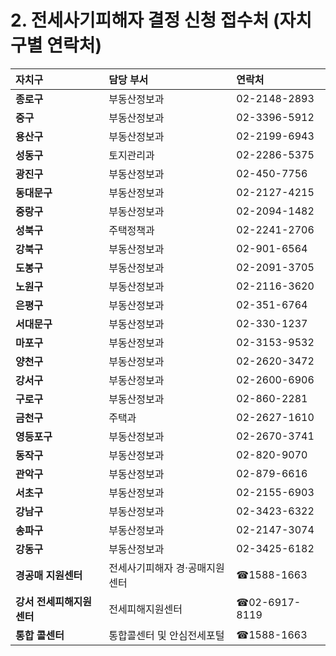 # 2. 전세사기피해자 결정 신청 접수처 (자치구별 연락처)

| 자치구 | 담당 부서 | 연락처 |
| :--- | :--- | :--- |
| **종로구** | 부동산정보과 | 02-2148-2893 |
| **중구** | 부동산정보과 | 02-3396-5912 |
| **용산구** | 부동산정보과 | 02-2199-6943 |
| **성동구** | 토지관리과 | 02-2286-5375 |
| **광진구** | 부동산정보과 | 02-450-7756 |
| **동대문구** | 부동산정보과 | 02-2127-4215 |
| **중랑구** | 부동산정보과 | 02-2094-1482 |
| **성북구** | 주택정책과 | 02-2241-2706 |
| **강북구** | 부동산정보과 | 02-901-6564 |
| **도봉구** | 부동산정보과 | 02-2091-3705 |
| **노원구** | 부동산정보과 | 02-2116-3620 |
| **은평구** | 부동산정보과 | 02-351-6764 |
| **서대문구** | 부동산정보과 | 02-330-1237 |
| **마포구** | 부동산정보과 | 02-3153-9532 |
| **양천구** | 부동산정보과 | 02-2620-3472 |
| **강서구** | 부동산정보과 | 02-2600-6906 |
| **구로구** | 부동산정보과 | 02-860-2281 |
| **금천구** | 주택과 | 02-2627-1610 |
| **영등포구** | 부동산정보과 | 02-2670-3741 |
| **동작구** | 부동산정보과 | 02-820-9070 |
| **관악구** | 부동산정보과 | 02-879-6616 |
| **서초구** | 부동산정보과 | 02-2155-6903 |
| **강남구** | 부동산정보과 | 02-3423-6322 |
| **송파구** | 부동산정보과 | 02-2147-3074 |
| **강동구** | 부동산정보과 | 02-3425-6182 |
| **경공매 지원센터** | 전세사기피해자 경·공매지원센터 | ☎1588-1663 |
| **강서 전세피해지원센터** | 전세피해지원센터 | ☎02-6917-8119 |
| **통합 콜센터** | 통합콜센터 및 안심전세포털 | ☎1588-1663 |